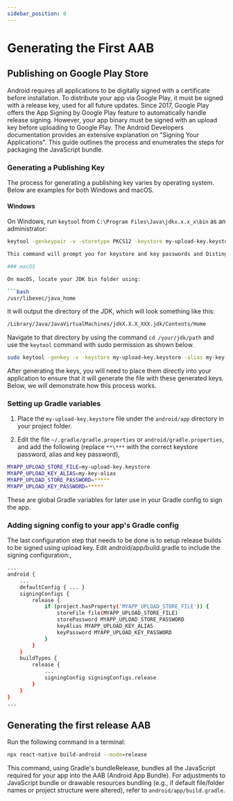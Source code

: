 ```yaml
---
sidebar_position: 0
---
```


# Generating the First AAB

## Publishing on Google Play Store

Android requires all applications to be digitally signed with a certificate before installation. To distribute your app via Google Play, it must be signed with a release key, used for all future updates. Since 2017, Google Play offers the App Signing by Google Play feature to automatically handle release signing. However, your app binary must be signed with an upload key before uploading to Google Play. The Android Developers documentation provides an extensive explanation on "Signing Your Applications". This guide outlines the process and enumerates the steps for packaging the JavaScript bundle.

### Generating a Publishing Key

The process for generating a publishing key varies by operating system. Below are examples for both Windows and macOS.

#### Windows

On Windows, run `keytool` from `C:\Program Files\Java\jdkx.x.x_x\bin` as an administrator:

```bash
keytool -genkeypair -v -storetype PKCS12 -keystore my-upload-key.keystore -alias my-key-alias -keyalg RSA -keysize 2048 -validity 10000

This command will prompt you for keystore and key passwords and Distinguished Name fields for your key, generating the keystore as my-upload-key.keystore.

### macOS

On macOS, locate your JDK bin folder using:

```bash
/usr/libexec/java_home
```

It will output the directory of the JDK, which will look something like this:

```bash
/Library/Java/JavaVirtualMachines/jdkX.X.X_XXX.jdk/Contents/Home
```

Navigate to that directory by using the command `cd /your/jdk/path` and use the `keytool` command with sudo permission as shown below.

```bash
sudo keytool -genkey -v -keystore my-upload-key.keystore -alias my-key-alias -keyalg RSA -keysize 2048 -validity 10000
```

After generating the keys, you will need to place them directly into your application to ensure that it will generate the file with these generated keys. Below, we will demonstrate how this process works.

### Setting up Gradle variables

1. Place the `my-upload-key.keystore` file under the `android/app` directory in your project folder.

2. Edit the file `~/.gradle/gradle.properties` or `android/gradle.properties`, and add the following (replace `**\***` with the correct keystore password, alias and key password),

```bash
MYAPP_UPLOAD_STORE_FILE=my-upload-key.keystore
MYAPP_UPLOAD_KEY_ALIAS=my-key-alias
MYAPP_UPLOAD_STORE_PASSWORD=*****
MYAPP_UPLOAD_KEY_PASSWORD=*****
```

These are global Gradle variables for later use in your Gradle config to sign the app.

### Adding signing config to your app's Gradle config

The last configuration step that needs to be done is to setup release builds to be signed using upload key. Edit android/app/build.gradle to include the signing configuration:,

```bash
...
android {
    ...
    defaultConfig { ... }
    signingConfigs {
        release {
            if (project.hasProperty('MYAPP_UPLOAD_STORE_FILE')) {
                storeFile file(MYAPP_UPLOAD_STORE_FILE)
                storePassword MYAPP_UPLOAD_STORE_PASSWORD
                keyAlias MYAPP_UPLOAD_KEY_ALIAS
                keyPassword MYAPP_UPLOAD_KEY_PASSWORD
            }
        }
    }
    buildTypes {
        release {
            ...
            signingConfig signingConfigs.release
        }
    }
}
...
```

## Generating the first release AAB

Run the following command in a terminal:

```bash
npx react-native build-android --mode=release
```

This command, using Gradle's bundleRelease, bundles all the JavaScript required for your app into the AAB (Android App Bundle). For adjustments to JavaScript bundle or drawable resources bundling (e.g., if default file/folder names or project structure were altered), refer to `android/app/build.gradle`.
